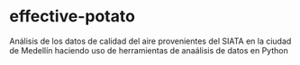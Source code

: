 # effective-potato
Análisis de los datos de calidad del aire provenientes del SIATA en la ciudad de Medellín haciendo uso de herramientas de anaálisis de datos en Python
